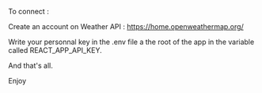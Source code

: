 To connect :

Create an account on Weather API : https://home.openweathermap.org/

Write your personnal key in the .env file a the root of the app in the variable called REACT_APP_API_KEY.

And that's all.

Enjoy
